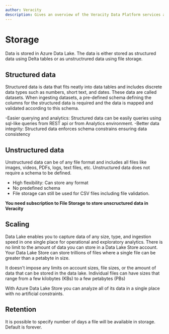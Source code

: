 ```yaml
---
author: Veracity
description: Gives an overview of the Veracity Data Platform services and related components.
---
```


# Storage

Data is stored in Azure Data Lake. The data is either stored as structured data using Delta tables or as unstructrured data using file storage.

## Structured data
Structured data is data that fits neatly into data tables and includes discrete data types such as numbers, short text, and dates. These data are called datasets.
When ingesting datasets, a pre-defined schema defining the columns for the structured data is required and the data is mapped and validated according to this schema.

-Easier querying and analytics: Structured data can be easily queries using sql-like queries from REST api or from Analytics environment.
-Better data integrity: Structured data enforces schema constrains ensuring data consistency

## Unstructured data
Unstructured data can be of any file format and includes all files like images, videos, PDFs, logs, text files, etc. Unstructured data does not require a schema to be defined. 

- High flexibility: Can store any format
- No predefined schema
- File storage can still be used for CSV files including file validation.

**You need subscription to File Storage to store unscructured data in Veracity**

## Scaling

Data Lake enables you to capture data of any size, type, and ingestion speed in one single place for operational and exploratory analytics. There is no limit to the amount of data you can store in a Data Lake Store account. Your Data Lake Store can store trillions of files where a single file can be greater than a petabyte in size.

It doesn't impose any limits on account sizes, file sizes, or the amount of data that can be stored in the data lake. Individual files can have sizes that range from a few kilobytes (KBs) to a few petabytes (PBs)

With Azure Data Lake Store you can analyze all of its data in a single place with no artificial constraints.

## Retention
It is possible to specify number of days a file will be available in storage. Default is forever.
